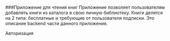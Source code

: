 ###Приложение для чтения книг
Приложение позволяет пользователям добавлять книги из каталога в свою личную библиотеку. Книги делятся на 2 типа: бесплатные и требующие от пользователя подписки. Это описание backend части данного приложения.

Авторизация
